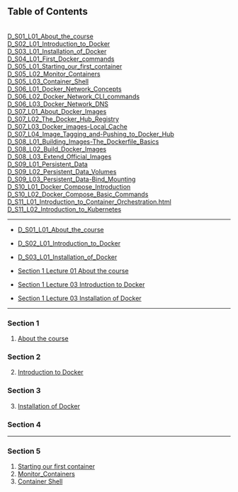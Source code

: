 ## Table of Contents
<br>
<a href="web_D_S01_L01_About_the_course.html">D_S01_L01_About_the_course</a>
<br>
<a href="web_D_S02_L01_Introduction_to_Docker.html">D_S02_L01_Introduction_to_Docker</a>
<br>
<a href="web_D_S03_L01_Installation_of_Docker.html">D_S03_L01_Installation_of_Docker</a>
<br>
<a href="web_D_S04_L01_First_Docker_commands.html">D_S04_L01_First_Docker_commands</a>
<br>
<a href="web_D_S05_L01_Starting_our_first_container.html">D_S05_L01_Starting_our_first_container</a>
<br>
<a href="web_D_S05_L02_Monitor_Containers.html">D_S05_L02_Monitor_Containers</a>
<br>
<a href="web_D_S05_L03_Container_Shell.html">D_S05_L03_Container_Shell</a>
<br>
<a href="web_D_S06_L01_Docker_Network_Concepts.html">D_S06_L01_Docker_Network_Concepts</a>
<br>
<a href="web_D_S06_L02_Docker_Network_CLI_commands.html">D_S06_L02_Docker_Network_CLI_commands</a>
<br>
<a href="web_D_S06_L03_Docker_Network_DNS.html">D_S06_L03_Docker_Network_DNS</a>
<br>
<a href="web_D_S07_L01_About_Docker_Images.html">D_S07_L01_About_Docker_Images</a>
<br>
<a href="web_D_S07_L02_The_Docker_Hub_Registry.html">D_S07_L02_The_Docker_Hub_Registry</a>
<br>
<a href="web_D_S07_L03_Docker_images-Local_Cache.html">D_S07_L03_Docker_images-Local_Cache</a>
<br>
<a href="web_D_S07_L04_Image_Tagging_and-Pushing_to_Docker_Hub.html">D_S07_L04_Image_Tagging_and-Pushing_to_Docker_Hub</a>
<br>
<a href="web_D_S08_L01_Building_Images-The_Dockerfile_Basics.html">D_S08_L01_Building_Images-The_Dockerfile_Basics</a>
<br>
<a href="web_D_S08_L02_Build_Docker_Images.html">D_S08_L02_Build_Docker_Images</a>
<br>
<a href="web_D_S08_L03_Extend_Official_Images.html">D_S08_L03_Extend_Official_Images</a>
<br>
<a href="web_D_S09_L01_Persistent_Data.html">D_S09_L01_Persistent_Data</a>
<br>
<a href="web_D_S09_L02_Persistent_Data_Volumes.html">D_S09_L02_Persistent_Data_Volumes</a>
<br>
<a href="web_D_S09_L03_Persistent_Data-Bind_Mounting.html">D_S09_L03_Persistent_Data-Bind_Mounting</a>
<br>
<a href="web_D_S10_L01_Docker_Compose_Introduction.html">D_S10_L01_Docker_Compose_Introduction</a>
<br>
<a href="web_D_S10_L02_Docker_Compose_Basic_Commands.html">D_S10_L02_Docker_Compose_Basic_Commands</a>
<br>
<a href="web_D_S11_L01_Introduction_to_Container_Orchestration.html">D_S11_L01_Introduction_to_Container_Orchestration.html</a>
<br>
<a href="web_D_S11_L02_Introduction_to_Kubernetes.html">D_S11_L02_Introduction_to_Kubernetes</a>
<br>

---

 - [D_S01_L01_About_the_course](web_D_S01_L01_About_the_course.html)
 - [D_S02_L01_Introduction_to_Docker](web_D_S02_L01_Introduction_to_Docker.html)
 - [D_S03_L01_Installation_of_Docker](web_D_S03_L01_Installation_of_Docker.html)
 
 - [Section 1 Lecture 01 About the course](web_D_S01_L01_About_the_course.html)
 - [Section 1 Lecture 03 Introduction to Docker](web_D_S02_L01_Introduction_to_Docker.html)
 - [Section 1 Lecture 03 Installation of Docker](web_D_S03_L01_Installation_of_Docker.html) 
 
---

### Section 1
 1. [About the course](web_D_S01_L01_About_the_course.html)  
### Section 2 
 2. [Introduction to Docker](web_D_S02_L01_Introduction_to_Docker.html)  
### Section 3 
 3. [Installation of Docker](web_D_S03_L01_Installation_of_Docker.html)  
### Section 4 
---
 
### Section 5
 1. [Starting our first container](web_D_S05_L01_Starting_our_first_container.html)
 1. [Monitor_Containers](web_D_S05_L02_Monitor_Containers.html)
 1. [Container Shell](web_D_S05_L03_Container_Shell.html)
